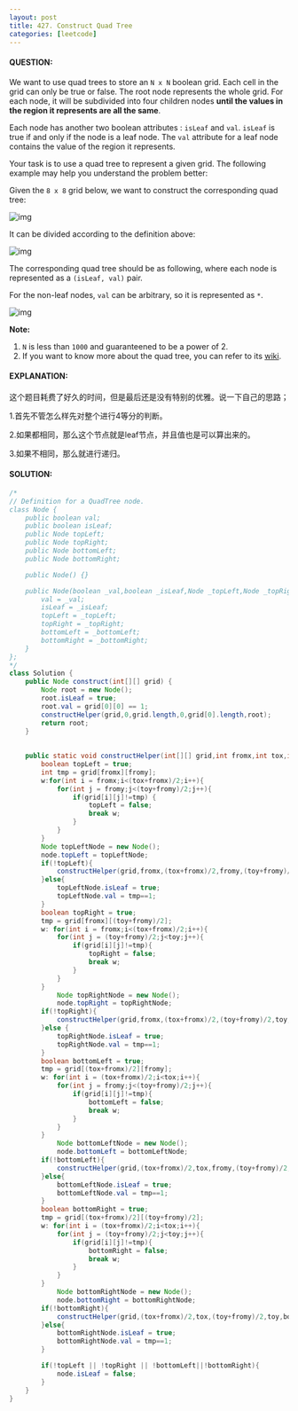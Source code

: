 ```yaml
---
layout: post
title: 427. Construct Quad Tree
categories: [leetcode]
---
```


#### QUESTION:

We want to use quad trees to store an `N x N` boolean grid. Each cell in the grid can only be true or false. The root node represents the whole grid. For each node, it will be subdivided into four children nodes **until the values in the region it represents are all the same**.

Each node has another two boolean attributes : `isLeaf` and `val`. `isLeaf` is true if and only if the node is a leaf node. The `val` attribute for a leaf node contains the value of the region it represents.

Your task is to use a quad tree to represent a given grid. The following example may help you understand the problem better:

Given the `8 x 8` grid below, we want to construct the corresponding quad tree:

![img](https://s3-lc-upload.s3.amazonaws.com/uploads/2018/02/01/962_grid.png)

It can be divided according to the definition above:

![img](https://s3-lc-upload.s3.amazonaws.com/uploads/2018/02/01/962_grid_divided.png)

 

The corresponding quad tree should be as following, where each node is represented as a `(isLeaf, val)` pair.

For the non-leaf nodes, `val` can be arbitrary, so it is represented as `*`.

![img](https://s3-lc-upload.s3.amazonaws.com/uploads/2018/02/01/962_quad_tree.png)

**Note:**

1. `N` is less than `1000` and guaranteened to be a power of 2.
2. If you want to know more about the quad tree, you can refer to its [wiki](https://en.wikipedia.org/wiki/Quadtree).

#### EXPLANATION:

这个题目耗费了好久的时间，但是最后还是没有特别的优雅。说一下自己的思路；

1.首先不管怎么样先对整个进行4等分的判断。

2.如果都相同，那么这个节点就是leaf节点，并且值也是可以算出来的。

3.如果不相同，那么就进行递归。

#### SOLUTION:

```java
/*
// Definition for a QuadTree node.
class Node {
    public boolean val;
    public boolean isLeaf;
    public Node topLeft;
    public Node topRight;
    public Node bottomLeft;
    public Node bottomRight;

    public Node() {}

    public Node(boolean _val,boolean _isLeaf,Node _topLeft,Node _topRight,Node _bottomLeft,Node _bottomRight) {
        val = _val;
        isLeaf = _isLeaf;
        topLeft = _topLeft;
        topRight = _topRight;
        bottomLeft = _bottomLeft;
        bottomRight = _bottomRight;
    }
};
*/
class Solution {
    public Node construct(int[][] grid) {
        Node root = new Node();
        root.isLeaf = true;
        root.val = grid[0][0] == 1;
        constructHelper(grid,0,grid.length,0,grid[0].length,root);
        return root;
    }
    
    
    public static void constructHelper(int[][] grid,int fromx,int tox,int fromy,int toy,Node node){
        boolean topLeft = true;
        int tmp = grid[fromx][fromy];
        w:for(int i = fromx;i<(tox+fromx)/2;i++){
            for(int j = fromy;j<(toy+fromy)/2;j++){
                if(grid[i][j]!=tmp) {
                    topLeft = false;
                    break w;
                }
            }
        }
        Node topLeftNode = new Node();
        node.topLeft = topLeftNode;
        if(!topLeft){
            constructHelper(grid,fromx,(tox+fromx)/2,fromy,(toy+fromy)/2,topLeftNode);
        }else{
            topLeftNode.isLeaf = true;
            topLeftNode.val = tmp==1;
        }
        boolean topRight = true;
        tmp = grid[fromx][(toy+fromy)/2];
        w: for(int i = fromx;i<(tox+fromx)/2;i++){
            for(int j = (toy+fromy)/2;j<toy;j++){
                if(grid[i][j]!=tmp){
                    topRight = false;
                    break w;
                }
            }
        }
            Node topRightNode = new Node();
            node.topRight = topRightNode;
        if(!topRight){
            constructHelper(grid,fromx,(tox+fromx)/2,(toy+fromy)/2,toy,topRightNode);
        }else {
            topRightNode.isLeaf = true;
            topRightNode.val = tmp==1;
        }
        boolean bottomLeft = true;
        tmp = grid[(tox+fromx)/2][fromy];
        w: for(int i = (tox+fromx)/2;i<tox;i++){
            for(int j = fromy;j<(toy+fromy)/2;j++){
                if(grid[i][j]!=tmp){
                    bottomLeft = false;
                    break w;
                }
            }
        }
            Node bottomLeftNode = new Node();
            node.bottomLeft = bottomLeftNode;
        if(!bottomLeft){
            constructHelper(grid,(tox+fromx)/2,tox,fromy,(toy+fromy)/2,bottomLeftNode);
        }else{
            bottomLeftNode.isLeaf = true;
            bottomLeftNode.val = tmp==1;
        }
        boolean bottomRight = true;
        tmp = grid[(tox+fromx)/2][(toy+fromy)/2];
        w: for(int i = (tox+fromx)/2;i<tox;i++){
            for(int j = (toy+fromy)/2;j<toy;j++){
                if(grid[i][j]!=tmp){
                    bottomRight = false;
                    break w;
                }
            }
        }
            Node bottomRightNode = new Node();
            node.bottomRight = bottomRightNode;
        if(!bottomRight){
            constructHelper(grid,(tox+fromx)/2,tox,(toy+fromy)/2,toy,bottomRightNode);
        }else{
            bottomRightNode.isLeaf = true;
            bottomRightNode.val = tmp==1;
        }

        if(!topLeft || !topRight || !bottomLeft||!bottomRight){
            node.isLeaf = false;
        }
    }
}
```

